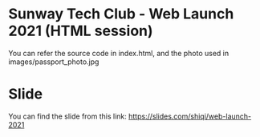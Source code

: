 # Sunway Tech Club - Web Launch 2021 (HTML session)
You can refer the source code in index.html, and the photo used in images/passport_photo.jpg

# Slide
You can find the slide from this link:  https://slides.com/shiqi/web-launch-2021
